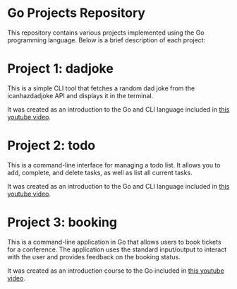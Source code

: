 # Go Projects Repository

This repository contains various projects implemented using the Go programming language. Below is a brief description of each project:

# Project 1: dadjoke
This is a simple CLI tool that fetches a random dad joke from the icanhazdadjoke API and displays it in the terminal.

It was created as an introduction to the Go and CLI language included in [this youtube video](https://youtu.be/-tO7zSv80UY).

# Project 2: todo

This is a command-line interface for managing a todo list. It allows you to add, complete, and delete tasks, as well as list all current tasks.

It was created as an introduction to the Go and CLI language included in [this youtube video](https://youtu.be/j1CXoOQXbco).

# Project 3: booking
This is a command-line application in Go that allows users to book tickets for a conference. The application uses the standard input/output to interact with the user and provides feedback on the booking status.

It was created as an introduction course to the Go included in [this youtube video](https://youtu.be/yyUHQIec83I).
